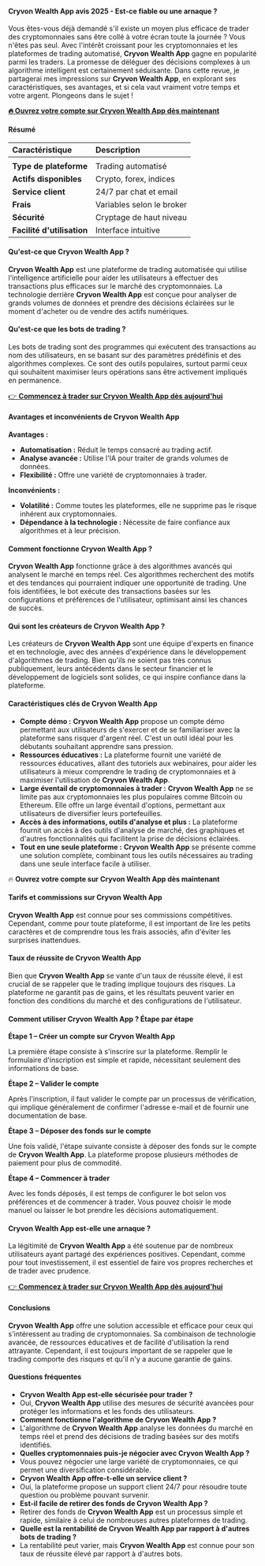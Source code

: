 ﻿#### <a name="_20ppeba69g8f"></a>**Cryvon Wealth App avis 2025 - Est-ce fiable ou une arnaque ?**

Vous êtes-vous déjà demandé s'il existe un moyen plus efficace de trader des cryptomonnaies sans être collé à votre écran toute la journée ? Vous n'êtes pas seul. Avec l'intérêt croissant pour les cryptomonnaies et les plateformes de trading automatisé, **Cryvon Wealth App** gagne en popularité parmi les traders. La promesse de déléguer des décisions complexes à un algorithme intelligent est certainement séduisante. Dans cette revue, je partagerai mes impressions sur **Cryvon Wealth App**, en explorant ses caractéristiques, ses avantages, et si cela vaut vraiment votre temps et votre argent. Plongeons dans le sujet !

[**🔥 Ouvrez votre compte sur Cryvon Wealth App dès maintenant**](https://cryvonwealthapp.com/)
#### <a name="_mvdpab1xiybw"></a>**Résumé**

|**Caractéristique**|**Description**|
| :- | :- |
|||
|**Type de plateforme**|Trading automatisé|
|**Actifs disponibles**|Crypto, forex, indices|
|**Service client**|24/7 par chat et email|
|**Frais**|Variables selon le broker|
|**Sécurité**|Cryptage de haut niveau|
|**Facilité d'utilisation**|Interface intuitive|

####
#### <a name="_38rokyx4q7i9"></a><a name="_icw78wtgrlc6"></a>**Qu'est-ce que Cryvon Wealth App ?**
**Cryvon Wealth App** est une plateforme de trading automatisée qui utilise l'intelligence artificielle pour aider les utilisateurs à effectuer des transactions plus efficaces sur le marché des cryptomonnaies. La technologie derrière **Cryvon Wealth App** est conçue pour analyser de grands volumes de données et prendre des décisions éclairées sur le moment d'acheter ou de vendre des actifs numériques.
####
#### <a name="_m4ivsalowb78"></a><a name="_mqnjamoyd9oy"></a>**Qu'est-ce que les bots de trading ?**
Les bots de trading sont des programmes qui exécutent des transactions au nom des utilisateurs, en se basant sur des paramètres prédéfinis et des algorithmes complexes. Ce sont des outils populaires, surtout parmi ceux qui souhaitent maximiser leurs opérations sans être activement impliqués en permanence.

[👉 ](https://cryvonwealthapp.com/)[**Commencez à trader sur Cryvon Wealth App dès aujourd'hui**](https://cryvonwealthapp.com/)

#### <a name="_u6rcr8jyesu0"></a>**Avantages et inconvénients de Cryvon Wealth App**
**Avantages :**

- **Automatisation :** Réduit le temps consacré au trading actif.
- **Analyse avancée :** Utilise l'IA pour traiter de grands volumes de données.
- **Flexibilité :** Offre une variété de cryptomonnaies à trader.

**Inconvénients :**

- **Volatilité :** Comme toutes les plateformes, elle ne supprime pas le risque inhérent aux cryptomonnaies.
- **Dépendance à la technologie :** Nécessite de faire confiance aux algorithmes et à leur précision.
####
#### <a name="_bx108dzbreyo"></a><a name="_vma09o28ymqc"></a>**Comment fonctionne Cryvon Wealth App ?**
**Cryvon Wealth App** fonctionne grâce à des algorithmes avancés qui analysent le marché en temps réel. Ces algorithmes recherchent des motifs et des tendances qui pourraient indiquer une opportunité de trading. Une fois identifiées, le bot exécute des transactions basées sur les configurations et préférences de l'utilisateur, optimisant ainsi les chances de succès.
####
#### <a name="_fwq4kewgbjvh"></a><a name="_xkh9kks0eta"></a>**Qui sont les créateurs de Cryvon Wealth App ?**
Les créateurs de **Cryvon Wealth App** sont une équipe d'experts en finance et en technologie, avec des années d'expérience dans le développement d'algorithmes de trading. Bien qu'ils ne soient pas très connus publiquement, leurs antécédents dans le secteur financier et le développement de logiciels sont solides, ce qui inspire confiance dans la plateforme.
####
#### <a name="_gan2mihakh22"></a><a name="_7xu913pvkra"></a>**Caractéristiques clés de Cryvon Wealth App**
- **Compte démo :** **Cryvon Wealth App** propose un compte démo permettant aux utilisateurs de s'exercer et de se familiariser avec la plateforme sans risquer d'argent réel. C'est un outil idéal pour les débutants souhaitant apprendre sans pression.
- **Ressources éducatives :** La plateforme fournit une variété de ressources éducatives, allant des tutoriels aux webinaires, pour aider les utilisateurs à mieux comprendre le trading de cryptomonnaies et à maximiser l'utilisation de **Cryvon Wealth App**.
- **Large éventail de cryptomonnaies à trader :** **Cryvon Wealth App** ne se limite pas aux cryptomonnaies les plus populaires comme Bitcoin ou Ethereum. Elle offre un large éventail d'options, permettant aux utilisateurs de diversifier leurs portefeuilles.
- **Accès à des informations, outils d'analyse et plus :** La plateforme fournit un accès à des outils d'analyse de marché, des graphiques et d'autres fonctionnalités qui facilitent la prise de décisions éclairées.
- **Tout en une seule plateforme :** **Cryvon Wealth App** se présente comme une solution complète, combinant tous les outils nécessaires au trading dans une seule interface facile à utiliser.

🔥 **Ouvrez votre compte sur Cryvon Wealth App dès maintenant**
#### <a name="_gr28ix8xlu4o"></a>**Tarifs et commissions sur Cryvon Wealth App**

**Cryvon Wealth App** est connue pour ses commissions compétitives. Cependant, comme pour toute plateforme, il est important de lire les petits caractères et de comprendre tous les frais associés, afin d'éviter les surprises inattendues.
#### <a name="_fmkgydau2xr"></a>**Taux de réussite de Cryvon Wealth App**

Bien que **Cryvon Wealth App** se vante d'un taux de réussite élevé, il est crucial de se rappeler que le trading implique toujours des risques. La plateforme ne garantit pas de gains, et les résultats peuvent varier en fonction des conditions du marché et des configurations de l'utilisateur.
#### <a name="_qxrlm52flbe"></a>**Comment utiliser Cryvon Wealth App ? Étape par étape**

**Étape 1 – Créer un compte sur Cryvon Wealth App**

La première étape consiste à s'inscrire sur la plateforme. Remplir le formulaire d'inscription est simple et rapide, nécessitant seulement des informations de base.

**Étape 2 – Valider le compte**

Après l'inscription, il faut valider le compte par un processus de vérification, qui implique généralement de confirmer l'adresse e-mail et de fournir une documentation de base.

**Étape 3 – Déposer des fonds sur le compte**

Une fois validé, l'étape suivante consiste à déposer des fonds sur le compte de **Cryvon Wealth App**. La plateforme propose plusieurs méthodes de paiement pour plus de commodité.

**Étape 4 – Commencer à trader**

Avec les fonds déposés, il est temps de configurer le bot selon vos préférences et de commencer à trader. Vous pouvez choisir le mode manuel ou laisser le bot prendre les décisions automatiquement.


#### <a name="_z6rhcyjme32s"></a>**Cryvon Wealth App est-elle une arnaque ?**

La légitimité de **Cryvon Wealth App** a été soutenue par de nombreux utilisateurs ayant partagé des expériences positives. Cependant, comme pour tout investissement, il est essentiel de faire vos propres recherches et de trader avec prudence.

[👉 ](https://cryvonwealthapp.com/)[**Commencez à trader sur Cryvon Wealth App dès aujourd'hui**](https://cryvonwealthapp.com/)

#### <a name="_5d6ojvbw4r6n"></a>**Conclusions**
**Cryvon Wealth App** offre une solution accessible et efficace pour ceux qui s'intéressent au trading de cryptomonnaies. Sa combinaison de technologie avancée, de ressources éducatives et de facilité d'utilisation la rend attrayante. Cependant, il est toujours important de se rappeler que le trading comporte des risques et qu'il n'y a aucune garantie de gains.
#### <a name="_ngmfrb27n7hq"></a>**Questions fréquentes**
- **Cryvon Wealth App est-elle sécurisée pour trader ?**
- Oui, **Cryvon Wealth App** utilise des mesures de sécurité avancées pour protéger les informations et les fonds des utilisateurs.
- **Comment fonctionne l'algorithme de Cryvon Wealth App ?**
- L'algorithme de **Cryvon Wealth App** analyse les données du marché en temps réel et prend des décisions de trading basées sur des motifs identifiés.
- **Quelles cryptomonnaies puis-je négocier avec Cryvon Wealth App ?**
- Vous pouvez négocier une large variété de cryptomonnaies, ce qui permet une diversification considérable.
- **Cryvon Wealth App offre-t-elle un service client ?**
- Oui, la plateforme propose un support client 24/7 pour résoudre toute question ou problème pouvant survenir.
- **Est-il facile de retirer des fonds de Cryvon Wealth App ?**
- Retirer des fonds de **Cryvon Wealth App** est un processus simple et rapide, similaire à celui de nombreuses autres plateformes de trading.
- **Quelle est la rentabilité de Cryvon Wealth App par rapport à d'autres bots de trading ?**
- La rentabilité peut varier, mais **Cryvon Wealth App** est connue pour son taux de réussite élevé par rapport à d'autres bots.


